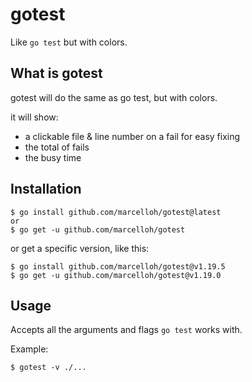 # gotest

Like `go test` but with colors.

## What is gotest

gotest will do the same as go test, but with colors.

it will show:
- a clickable file & line number on a fail for easy fixing
- the total of fails
- the busy time

## Installation

```
$ go install github.com/marcelloh/gotest@latest
or
$ go get -u github.com/marcelloh/gotest

```

or get a specific version, like this:

```
$ go install github.com/marcelloh/gotest@v1.19.5
$ go get -u github.com/marcelloh/gotest@v1.19.0
```

## Usage

Accepts all the arguments and flags `go test` works with.

Example:

```
$ gotest -v ./...
```
